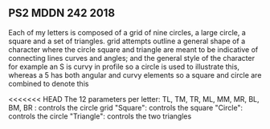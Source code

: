 ## PS2 MDDN 242 2018

Each of my letters is composed of a grid of nine circles, a large circle, a square and a set of triangles. grid attempts outline a general shape of a character where the circle square and triangle are meant to be indicative of connecting lines curves and angles; and the general style of the character for example an S is curvy in profile so a circle is used to illustrate this, whereas a 5 has both angular and curvy elements so a square and circle are combined to denote this 

<<<<<<< HEAD
The 12 parameters per letter:
  TL, TM, TR, ML, MM, MR, BL, BM, BR : controls the circle grid 
  "Square": controls the square
  "Circle": controls the circle
  "Triangle": controls the two triangles

